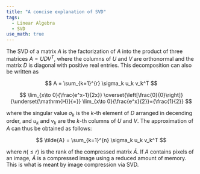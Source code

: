 ```yaml
---
title: "A concise explanation of SVD"
tags:
  - Linear Algebra
  - SVD
use_math: true
---
```


The SVD of a matrix $A$ is the factorization of $A$ into the product of three matrices $A = UDV^T$,
where the columns of $U$ and $V$ are orthonormal and the matrix $D$ is diagonal with positive real entries.
This decomposition can also be written as

$$
A = \sum_{k=1}^{r} \sigma_k u_k v_k^T
$$

$$
\lim_{x\to 0}{\frac{e^x-1}{2x}}
\overset{\left[\frac{0}{0}\right]}{\underset{\mathrm{H}}{=}}
\lim_{x\to 0}{\frac{e^x}{2}}={\frac{1}{2}}
$$


where the singular value $\sigma_k$ is the $k$-th element of $D$ arranged in decending order, and
$u_k$ and $v_k$ are the $k$-th columns of $U$ and $V$. The approximation of $A$ can thus be obtained as follows:

$$
\tilde{A} = \sum_{k=1}^{n} \sigma_k u_k v_k^T
$$

where $n (\le r)$ is the rank of the compressed matrix $\tilde{A}$. If $A$ contains pixels of an image,
$\tilde{A}$ is a compressed image using a reduced amount of memory. This is what is meant by image
compression via SVD.
